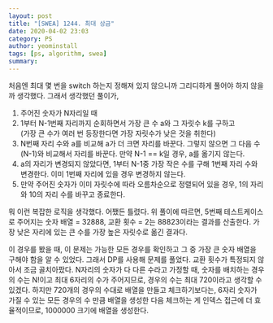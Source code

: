```yaml
---
layout: post
title: "[SWEA] 1244. 최대 상금"
date: 2020-04-02 23:03
category: PS
author: yeominstall
tags: [ps, algorithm, swea]
summary: 
---
```


처음엔 최대 몇 번을 switch 하는지 정해져 있지 않으니까 그리디하게 풀어야 하지 않을까 생각했다. 그래서 생각했던 풀이가, 
1. 주어진 숫자가 N자리일 때
2. 1부터 N-1번째 자리까지 순회하면서 가장 큰 수 a와 그 자릿수 k를 구하고  
(가장 큰 수가 여러 번 등장한다면 가장 자릿수가 낮은 것을 취한다)
3. N번째 자리 수와 a를 비교해 a가 더 크면 자리를 바꾼다. 그렇지 않으면 그 다음 수(N-1)와 비교해서 자리를 바꾼다. 만약 N-1 == k일 경우, a를 옮기지 않는다.
4. a의 자리가 변경되지 않았다면, 1부터 N-1중 가장 작은 수를 구해 1번째 자리 수와 변경한다. 이미 1번째 자리에 있을 경우 변경하지 않는다.
5. 만약 주어진 숫자가 이미 자릿수에 따라 오름차순으로 정렬되어 있을 경우, 1의 자리와 10의 자리 수를 바꾸고 종료한다.

뭐 이런 복잡한 로직을 생각했다. 어쨌든 틀렸다. 위 풀이에 따르면, 5번째 테스트케이스로 주어지는 숫자 배열 = 32888, 교환 횟수 = 2는 88823이라는 결과를 산출한다. 가장 낮은 자리에 있는 큰 수를 가장 높은 자릿수로 옮긴 결과다.

이 경우를 봤을 때, 이 문제는 가능한 모든 경우를 확인하고 그 중 가장 큰 숫자 배열을 구해야 함을 알 수 있었다. 그래서 DP를 사용해 문제를 풀었다.
교환 횟수가 특정되지 않아서 조금 골치아팠다.
N자리의 숫자가 다 다른 수라고 가정할 때, 숫자를 배치하는 경우의 수는 N!이고 최대 6자리의 수가 주어지므로, 경우의 수는 최대 720이라고 생각할 수 있겠다. 하지만 720개의 경우의 수대로 배열을 만들고 체크하기보다는, 6자리 숫자가 가질 수 있는 모든 경우의 수 만큼 배열을 생성한 다음 체크하는 게 인덱스 접근에 더 효율적이므로, 1000000 크기에 배열을 생성한다.